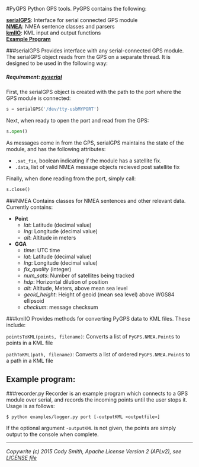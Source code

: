 #PyGPS
Python GPS tools. PyGPS contains the following:

**[serialGPS](#serialgps)**: Interface for serial connected GPS module  
**[NMEA](#nmea)**: NMEA sentence classes and parsers  
**[kmlIO](#kmlio)**: KML input and output functions  
**[Example Program](#example_program)**  

###serialGPS
Provides interface with any serial-connected GPS module. The serialGPS object reads from the GPS on a separate thread. It is designed to be used in the following way:

##### Requirement: [pyserial](https://github.com/pyserial/pyserial)

First, the serialGPS object is created with the path to the port where the GPS module is connected:
```python
s = serialGPS('/dev/tty-usbMYPORT')
```
Next, when ready to open the port and read from the GPS:
```python
s.open()
```
As messages come in from the GPS, serialGPS maintains the state of the module, and has the following attributes:
 - ```.sat_fix```, boolean indicating if the module has a satellite fix.
 - ```.data```, list of valid NMEA message objects recieved post satellite fix
 
Finally, when done reading from the port, simply call:
```python
s.close()
```

###NMEA
Contains classes for NMEA sentences and other relevant data. Currently contains:
- **Point**
  - *lat*: Latitude (decimal value)
  - *lng*: Longitude (decimal value)
  - *alt*: Altitude in meters
- **GGA**
  - *time*: UTC time
  - *lat*: Latitude (decimal value)
  - *lng*: Longitude (decimal value)
  - *fix_quality* (integer)
  - *num_sats*: Number of satellites being tracked
  - *hdp*: Horizontal dilution of position
  - *alt*: Altitude, Meters, above mean sea level
  - *geoid_height*: Height of geoid (mean sea level) above WGS84 ellipsoid
  - *checkum*: message checksum

###kmlIO
Provides methods for converting PyGPS data to KML files. These include:

```pointsToKML(points, filename)```: Converts a list of ```PyGPS.NMEA.Point```s to points in a KML file

```pathToKML(path, filename)```: Converts a list of ordered ```PyGPS.NMEA.Point```s to a path in a KML file

## Example program:
###recorder.py
Recorder is an example program which connects to a GPS module over serial, and records the incoming points until the user stops it. Usage is as follows:

```
$ python examples/logger.py port [-outputKML <outputfile>]
```

If the optional argument ```-outputKML``` is not given, the points are simply output to the console when complete.

- - -
*Copywrite (c) 2015 Cody Smith, Apache License Version 2 (APLv2), see [LICENSE file](LICENSE)*
